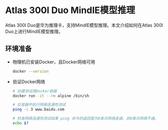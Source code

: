 # Atlas 300I Duo MindIE模型推理

Atlas 300I Duo是华为推理卡，支持MindIE模型推理。本文介绍如何在Atlas 300I Duo上进行MindIE模型推理。

## 环境准备

 - 物理机已安装Docker，且Docker网络可用

    ```bash
    docker --version
    ```

 - 验证Docker网络

    ```bash
    # 创建测试用Docker容器
    docker run -it --rm alpine /bin/sh

    # 在容器中执行网络连通性测试
    ping -c 3 www.baidu.com

    # 检查网络连通性测试结果 ping 命令的返回值为0表示网络连通，非0表示网络不通。
    echo $?
    ```



